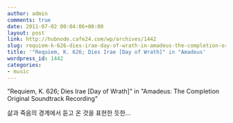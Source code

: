 ```yaml
---
author: admin
comments: true
date: 2011-07-02 00:04:06+00:00
layout: post
link: http://hubnode.cafe24.com/wp/archives/1442
slug: requiem-k-626-dies-irae-day-of-wrath-in-amadeus-the-completion-original-soundtrack-recording
title: '"Requiem, K. 626; Dies Irae [Day of Wrath]" in "Amadeus'
wordpress_id: 1442
categories:
- music
---
```


"Requiem, K. 626; Dies Irae [Day of Wrath]" in "Amadeus: The Completion Original Soundtrack Recording"

삶과 죽음의 경계에서 듣고 온 것을 표현한 듯한...



